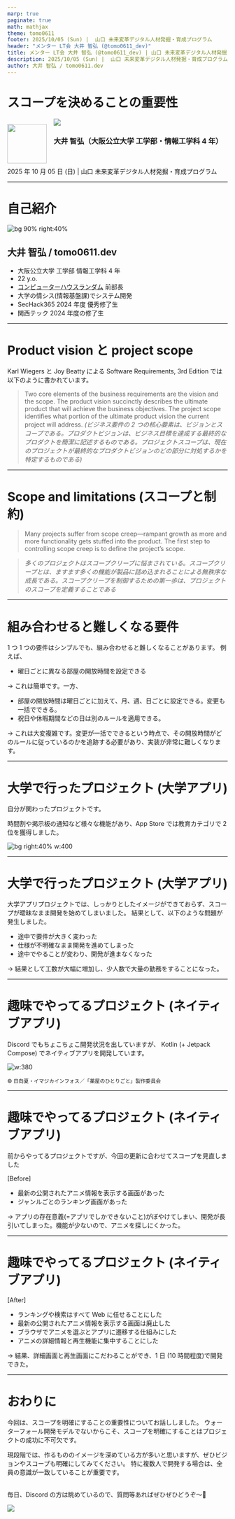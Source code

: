 ```yaml
---
marp: true
paginate: true
math: mathjax
theme: tomo0611
footer: 2025/10/05 (Sun) |  山口 未来変革デジタル人材発掘・育成プログラム
header: "メンター LT会 大井 智弘 (@tomo0611_dev)"
title: メンター LT会 大井 智弘 (@tomo0611_dev) | 山口 未来変革デジタル人材発掘・育成プログラム
description: 2025/10/05 (Sun) |  山口 未来変革デジタル人材発掘・育成プログラム
author: 大井 智弘 / tomo0611.dev
---
```


# スコープを決めることの重要性

<style scoped>
  .profile-icon {
    width: 90px;
    float: left;
    margin-right: 16px;
    margin-top: 12px;
  }
</style>

<img src="https://omusp.jp/wp-content/uploads/2024/10/profile-ot.png" class="profile-icon" width="90px" height="90px" />

<img class="qrcode" src="https://api.qrserver.com/v1/create-qr-code/?size=150x150&color=5685ad&bgcolor=fff&qzone=4&data=https://slides.tomo0611.dev/20251005-yamaguchi-lighting-talk/">

### 大井 智弘（大阪公立大学 工学部・情報工学科 4 年）

<br />

2025 年 10 月 05 日 (日) | 山口 未来変革デジタル人材発掘・育成プログラム

---

# 自己紹介

![bg 90% right:40%](https://omusp.jp/wp-content/uploads/2024/10/profile-ot.png)

## 大井 智弘 / tomo0611.dev

- 大阪公立大学 工学部 情報工学科 4 年
- 22 y.o.
- [コンピューターハウスランダム](https://ch-random.net/) 前部長
- 大学の情シス(情報基盤課)でシステム開発
- SecHack365 2024 年度 優秀修了生
- 関西テック 2024 年度の修了生

---

# Product vision と project scope

Karl Wiegers と Joy Beatty による Software Requirements, 3rd Edition では以下のように書かれています。

> Two core elements of the business requirements are the vision and the scope. The product vision succinctly describes the ultimate product that will achieve the business objectives. The project scope identifies what portion of the ultimate product vision the current project will address. _(ビジネス要件の 2 つの核心要素は、ビジョンとスコープである。プロダクトビジョンは、ビジネス目標を達成する最終的なプロダクトを簡潔に記述するものである。プロジェクトスコープは、現在のプロジェクトが最終的なプロダクトビジョンのどの部分に対処するかを特定するものである)_

---

# Scope and limitations (スコープと制約)

> Many projects suffer from scope creep—rampant growth as more and more functionality gets stuffed into the product. The first step to controlling scope creep is to define the project’s scope.

> _多くのプロジェクトはスコープクリープに悩まされている。スコープクリープとは、ますます多くの機能が製品に詰め込まれることによる無秩序な成長である。スコープクリープを制御するための第一歩は、プロジェクトのスコープを定義することである_

---

# 組み合わせると難しくなる要件

1 つ 1 つの要件はシンプルでも、組み合わせると難しくなることがあります。
例えば、

- 曜日ごとに異なる部屋の開放時間を設定できる

→ これは簡単です。一方、

- 部屋の開放時間は曜日ごとに加えて、月、週、日ごとに設定できる。変更も一括でできる。
- 祝日や休暇期間などの日は別のルールを適用できる。

→ これは大変複雑です。変更が一括でできるという時点で、その開放時間がどのルールに従っているのかを追跡する必要があり、実装が非常に難しくなります。

---

# 大学で行ったプロジェクト (大学アプリ)

自分が関わったプロジェクトです。

時間割や掲示板の通知など様々な機能があり、App Store では教育カテゴリで 2 位を獲得しました。

![bg right:40% w:400](/20251005-yamaguchi-lighting-talk/Screenshot_20251005-123102.png)

---

# 大学で行ったプロジェクト (大学アプリ)

大学アプリプロジェクトでは、しっかりとしたイメージができておらず、スコープが曖昧なまま開発を始めてしまいました。
結果として、以下のような問題が発生しました。

- 途中で要件が大きく変わった
- 仕様が不明確なまま開発を進めてしまった
- 途中でやることが変わり、開発が進まなくなった

→ 結果として工数が大幅に増加し、少人数で大量の勤務をすることになった。

---

# 趣味でやってるプロジェクト (ネイティブアプリ)

Discord でもちょこちょこ開発状況を出していますが、
Kotlin (+ Jetpack Compose) でネイティブアプリを開発しています。

![w:380](/20251005-yamaguchi-lighting-talk/Screenshot.png)

<sup>© 日向夏・イマジカインフォス／「薬屋のひとりごと」製作委員会</sup>

---

# 趣味でやってるプロジェクト (ネイティブアプリ)

前からやってるプロジェクトですが、今回の更新に合わせてスコープを見直しました

[Before]

- 最新の公開されたアニメ情報を表示する画面があった
- ジャンルごとのランキング画面があった

→ アプリの存在意義(=アプリでしかできないこと)がぼやけてしまい、開発が長引いてしまった。機能が少ないので、アニメを探しにくかった。

---

# 趣味でやってるプロジェクト (ネイティブアプリ)

[After]

- ランキングや検索はすべて Web に任せることにした
- 最新の公開されたアニメ情報を表示する画面は廃止した
- ブラウザでアニメを選ぶとアプリに遷移する仕組みにした
- アニメの詳細情報と再生機能に集中することにした

→ 結果、詳細画面と再生画面にこだわることができ、1 日 (10 時間程度)で開発できた。

---

# おわりに

今回は、スコープを明確にすることの重要性についてお話ししました。
ウォーターフォール開発モデルでないからこそ、スコープを明確にすることはプロジェクトの成功に不可欠です。

現段階では、作るもののイメージを深めている方が多いと思いますが、ぜひビジョンやスコープも明確にしてみてください。
特に複数人で開発する場合は、全員の意識が一致していることが重要です。<br /><br />

毎日、Discord の方は眺めているので、質問等あればぜひぜひどうぞ〜🙌

<img class="qrcode" src="https://api.qrserver.com/v1/create-qr-code/?size=150x150&color=5685ad&bgcolor=fff&qzone=4&data=https://slides.tomo0611.dev/20251005-yamaguchi-lighting-talk/">
